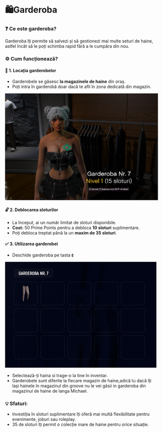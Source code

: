 # 🛍️Garderoba

### ❓ Ce este garderoba?

Garderoba îți permite să salvezi și să gestionezi mai multe seturi de haine, astfel încât să le poți schimba rapid fără a le cumpăra din nou.

### ⚙️ Cum funcționează?

#### 📍 1. Locația garderobelor

* Garderobele se găsesc **la magazinele de haine** din oraș.
* Poți intra în garderobă doar dacă te afli în zona dedicată din magazin.

![Garderoba](../.gitbook/assets/garderoba1.png)

#### 🔓 2. Deblocarea sloturilor

* La început, ai un număr limitat de sloturi disponibile.
* **Cost:** 50 Prime Points pentru a debloca **10 sloturi** suplimentare.
* Poți debloca treptat până la un **maxim de 35 sloturi**.

#### ✅ 3. Utilizarea garderobei

* Deschide garderoba pe tasta **`E`**

![Garderoba](../.gitbook/assets/garderoba2.png)

* Selectează-ți haina si trage-o la tine în inventar.
* Garderobele sunt diferite la fiecare magazin de haine,adică tu dacă îți lași hainele în magazinul din groove nu le vei găsii in garderoba din magazinul de haine de langa Michael.

### 💡 Sfaturi:

* Investiția în sloturi suplimentare îți oferă mai multă flexibilitate pentru evenimente, joburi sau roleplay.
* 35 de sloturi îți permit o colecție mare de haine pentru orice situație.
